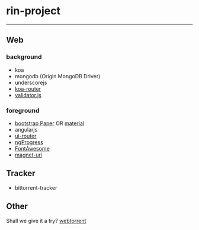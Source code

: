 # rin-project

------

## Web

### background

* koa
* mongodb (Origin MongoDB Driver)
* underscorejs
* [koa-router](https://github.com/alexmingoia/koa-router)
* [validator.js](https://github.com/chriso/validator.js)

### foreground

* [bootstrap Paper](http://bootswatch.com/paper/) OR [material](https://github.com/angular/material)
* angularjs
* [ui-router](https://github.com/angular-ui/ui-router)
* [ngProgress](http://victorbjelkholm.github.io/ngProgress/)
* [FontAwesome](http://fortawesome.github.io/Font-Awesome/)
* [magnet-uri](https://www.npmjs.org/package/magnet-uri)

## Tracker

* bittorrent-tracker

## Other

Shall we give it a try? [webtorrent](https://github.com/feross/webtorrent)
